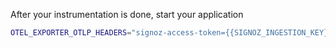 After your instrumentation is done, start your application

```bash
OTEL_EXPORTER_OTLP_HEADERS="signoz-access-token={{SIGNOZ_INGESTION_KEY}}" nest start
```